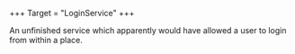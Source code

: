 +++
Target = "LoginService"
+++

An unfinished service which apparently would have allowed a user to login from within a place.